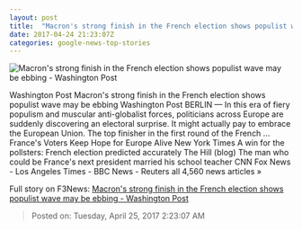 ```yaml
---
layout: post
title:  "Macron's strong finish in the French election shows populist wave may be ebbing - Washington Post"
date: 2017-04-24 21:23:07Z
categories: google-news-top-stories
---
```


![Macron's strong finish in the French election shows populist wave may be ebbing - Washington Post](https://img.washingtonpost.com/rf/image_1484w/2010-2019/WashingtonPost/2017/04/24/Foreign/Images/2017-04-24T083838Z_283943724_RC1761C942C0_RTRMADP_3_FRANCE-ELECTION-MARKETS.jpg)

Washington Post Macron's strong finish in the French election shows populist wave may be ebbing Washington Post BERLIN — In this era of fiery populism and muscular anti-globalist forces, politicians across Europe are suddenly discovering an electoral surprise. It might actually pay to embrace the European Union. The top finisher in the first round of the French ... France's Voters Keep Hope for Europe Alive New York Times A win for the pollsters: French election predicted accurately The Hill (blog) The man who could be France's next president married his school teacher CNN Fox News - Los Angeles Times - BBC News - Reuters all 4,560 news articles »


Full story on F3News: [Macron's strong finish in the French election shows populist wave may be ebbing - Washington Post](http://www.f3nws.com/n/vKCJCC)

> Posted on: Tuesday, April 25, 2017 2:23:07 AM
